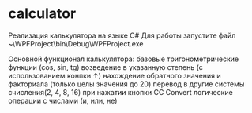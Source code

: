 # calculator
Реализация калькулятора на языке C#
Для работы запустите файл ~\WPFProject\bin\Debug\WPFProject.exe

Основной функционал калькулятора:
базовые тригонометрические функции (cos, sin, tg)
возведение в указанную степень (с использованием конпки ↑)
нахождение обратного значения и факториала (только целы значения до 20)
перевод в другие системы счисления(2, 4, 8, 16) при нажатии кнопки CC Convert
логические операции с числами (и, или, не)
